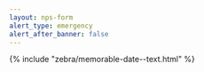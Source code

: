 ```yaml
---
layout: nps-form
alert_type: emergency
alert_after_banner: false
---
```


{% include "zebra/memorable-date--text.html" %}

